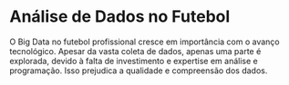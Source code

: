 # Análise de Dados no Futebol
O Big Data no futebol profissional cresce em importância com o avanço tecnológico. Apesar da vasta coleta de dados, apenas uma parte é explorada, devido à falta de investimento e expertise em análise e programação. Isso prejudica a qualidade e compreensão dos dados.
